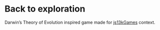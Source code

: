 # Back to exploration
Darwin’s Theory of Evolution inspired game made for [js13kGames](https://js13kgames.com/) context.  
